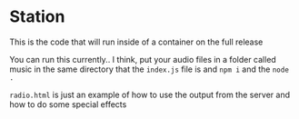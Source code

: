 # Station

This is the code that will run inside of a container on the full release

You can run this currently.. I think, put your audio files in a folder called music in the same directory that the `index.js` file is and `npm i` and the `node .`

`radio.html` is just an example of how to use the output from the server and how to do some special effects
